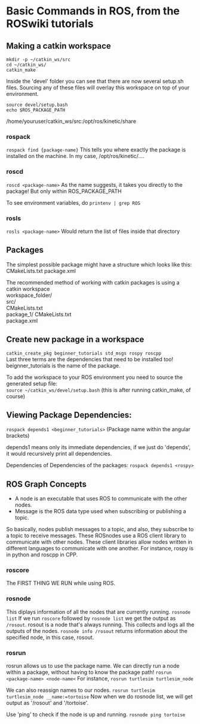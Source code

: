 # Basic Commands in ROS, from the ROSwiki tutorials 

## Making a catkin workspace

`mkdir -p ~/catkin_ws/src`\
`cd ~/catkin_ws/`\
`catkin_make`

Inside the 'devel' folder you can see that there are now several setup.sh files. 
Sourcing any of these files will overlay this workspace on top of your environment. 
 	
`source devel/setup.bash`\
`echo $ROS_PACKAGE_PATH`

/home/youruser/catkin_ws/src:/opt/ros/kinetic/share

### rospack
`rospack find {package-name}`
This tells you where exactly the package is installed on the machine. 
In my case, /opt/ros/kinetic/....

### roscd 
`roscd <package-name>`
As the name suggests, it takes you directly to the package! But only within ROS_PACKAGE_PATH

To see environment variables, do 
`printenv | grep ROS`

### rosls
`rosls <package-name>`
Would return the list of files inside that directory 

## Packages

The simplest possible package might have a structure which looks like this:
CMakeLists.txt
package.xml

The recommended method of working with catkin packages is using a catkin workspace\
workspace_folder/        
	src/                   
		CMakeLists.txt       
	package_1/
		CMakeLists.txt     
		package.xml  

## Create new package in a workspace
`catkin_create_pkg beginner_tutorials std_msgs rospy roscpp`\
Last three terms are the dependencies that need to be installed too! beignner_tutorials is the name of the package. 

To add the workspace to your ROS environment you need to source the generated setup file:\
`source ~/catkin_ws/devel/setup.bash` 
(this is after running catkin_make, of course)

## Viewing Package Dependencies:
`rospack depends1 <beginner_tutorials>`
(Package name within the angular brackets)
	
depends1 means only its immediate dependencies, if we just do 'depends', it would recursively print all dependencies. 

Dependencies of Dependencies of the packages:
`rospack depends1 <rospy>` 

## ROS Graph Concepts

- A node is an executable that uses ROS to communicate with the other nodes. 
- Message is the ROS data type used when subscribing or publishing a topic. 

So basically, nodes publish messages to a topic, and also, they subscribe to a topic to receive messages. 
These ROSnodes use a ROS client library to communicate with other nodes. These client libraries allow nodes written in different languages to communicate with one another. For instance, rospy is in python and roscpp in CPP. 

### roscore
The FIRST THING WE RUN while using ROS. 

### rosnode
This diplays information of all the nodes that are currently running. 
`rosnode list`
If we run `roscore` followed by `rosnode list` we get the output as `/rosout`. rosout is a node that's always running. This collects and logs all the outputs of the nodes. 
`rosnode info /rosout` returns information about the specified node, in this case, rosout. 

### rosrun 
rosrun allows us to use the package name. We can directly run a node within a package, without having to know the package path! 
`rosrun <package-name> <node-name<`
For instance, `rosrun turtlesim turtlesim_node`

We can also reassign names to our nodes. 
`rosrun turtlesim turtlesim_node __name:=tortoise`
Now when we do rosnode list, we will get output as '/rosout' and '/tortoise'. 

Use 'ping' to check if the node is up and running. 
`rosnode ping tortoise`









 
